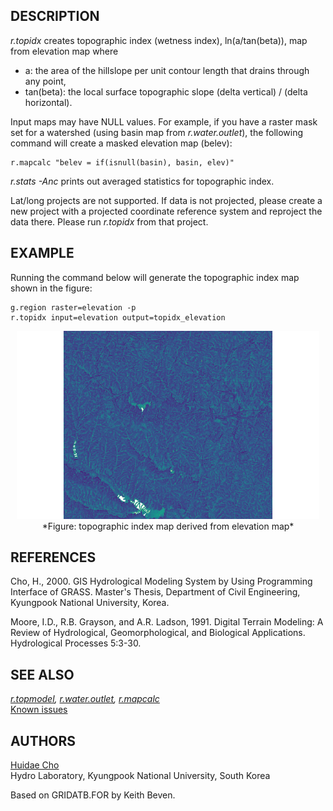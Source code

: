 ## DESCRIPTION

*r.topidx* creates topographic index (wetness index), ln(a/tan(beta)),
map from elevation map where

- a: the area of the hillslope per unit contour length that drains
  through any point,
- tan(beta): the local surface topographic slope (delta vertical) /
  (delta horizontal).

Input maps may have NULL values. For example, if you have a raster mask
set for a watershed (using basin map from *r.water.outlet*), the
following command will create a masked elevation map (belev):

```shell
r.mapcalc "belev = if(isnull(basin), basin, elev)"
```

*r.stats -Anc* prints out averaged statistics for topographic index.

Lat/long projects are not supported. If data is not projected, please
create a new project with a projected coordinate reference system and
reproject the data there. Please run *r.topidx* from that project.

## EXAMPLE

Running the command below will generate the topographic index map shown
in the figure:

```shell
g.region raster=elevation -p
r.topidx input=elevation output=topidx_elevation
```

<div align="center" style="margin: 10px">

<img src="r_topidx.png" data-border="0" alt="r.topidx example" />  
*Figure: topographic index map derived from elevation map*

</div>

## REFERENCES

Cho, H., 2000. GIS Hydrological Modeling System by Using Programming
Interface of GRASS. Master's Thesis, Department of Civil Engineering,
Kyungpook National University, Korea.

Moore, I.D., R.B. Grayson, and A.R. Ladson, 1991. Digital Terrain
Modeling: A Review of Hydrological, Geomorphological, and Biological
Applications. Hydrological Processes 5:3-30.

## SEE ALSO

*[r.topmodel](r.topmodel.md), [r.water.outlet](r.water.outlet.md),
[r.mapcalc](r.mapcalc.md)*  
[Known issues](http://idea.isnew.info/r.topidx.html)

## AUTHORS

[Huidae Cho](mailto:grass4u@gmail-com)  
Hydro Laboratory, Kyungpook National University, South Korea

Based on GRIDATB.FOR by Keith Beven.
